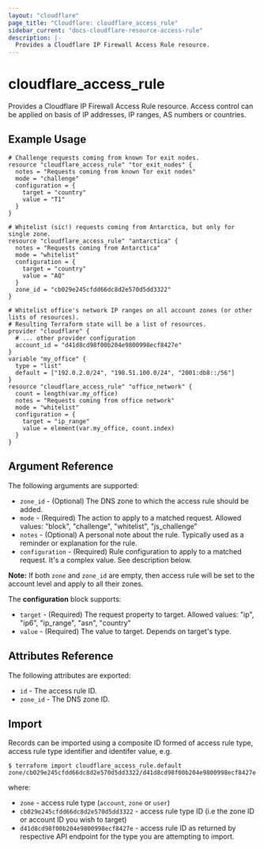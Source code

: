 ```yaml
---
layout: "cloudflare"
page_title: "Cloudflare: cloudflare_access_rule"
sidebar_current: "docs-cloudflare-resource-access-rule"
description: |-
  Provides a Cloudflare IP Firewall Access Rule resource.
---
```


# cloudflare_access_rule

Provides a Cloudflare IP Firewall Access Rule resource. Access control can be applied on basis of IP addresses, IP ranges, AS numbers or countries.

## Example Usage

```hcl
# Challenge requests coming from known Tor exit nodes.
resource "cloudflare_access_rule" "tor_exit_nodes" {
  notes = "Requests coming from known Tor exit nodes"
  mode = "challenge"
  configuration = {
    target = "country"
    value = "T1"
  }
}

# Whitelist (sic!) requests coming from Antarctica, but only for single zone.
resource "cloudflare_access_rule" "antarctica" {
  notes = "Requests coming from Antarctica"
  mode = "whitelist"
  configuration = {
    target = "country"
    value = "AQ"
  }
  zone_id = "cb029e245cfdd66dc8d2e570d5dd3322"
}

# Whitelist office's network IP ranges on all account zones (or other lists of resources).
# Resulting Terraform state will be a list of resources.
provider "cloudflare" {
  # ... other provider configuration
  account_id = "d41d8cd98f00b204e9800998ecf8427e"
}
variable "my_office" {
  type = "list"
  default = ["192.0.2.0/24", "198.51.100.0/24", "2001:db8::/56"]
}
resource "cloudflare_access_rule" "office_network" {
  count = length(var.my_office)
  notes = "Requests coming from office network"
  mode = "whitelist"
  configuration = {
    target = "ip_range"
    value = element(var.my_office, count.index)
  }
}
```

## Argument Reference

The following arguments are supported:

* `zone_id` - (Optional) The DNS zone to which the access rule should be added.
* `mode` - (Required) The action to apply to a matched request. Allowed values: "block", "challenge", "whitelist", "js_challenge"
* `notes` - (Optional) A personal note about the rule. Typically used as a reminder or explanation for the rule.
* `configuration` - (Required) Rule configuration to apply to a matched request. It's a complex value. See description below.

**Note:** If both `zone` and `zone_id` are empty, then access rule will be set to the account level and apply to all their zones.

The **configuration** block supports:

* `target` - (Required) The request property to target. Allowed values: "ip", "ip6", "ip_range", "asn", "country"
* `value` - (Required) The value to target. Depends on target's type.

## Attributes Reference

The following attributes are exported:

* `id` - The access rule ID.
* `zone_id` - The DNS zone ID.

## Import

Records can be imported using a composite ID formed of access rule type,
access rule type identifier and identifer value, e.g.

```
$ terraform import cloudflare_access_rule.default zone/cb029e245cfdd66dc8d2e570d5dd3322/d41d8cd98f00b204e9800998ecf8427e
```

where:

* `zone` - access rule type (`account`, `zone` or `user`)
* `cb029e245cfdd66dc8d2e570d5dd3322` - access rule type ID (i.e the zone ID
  or account ID you wish to target)
* `d41d8cd98f00b204e9800998ecf8427e` - access rule ID as returned by
  respective API endpoint for the type you are attempting to import.
